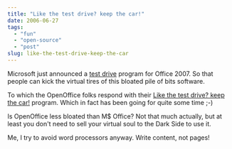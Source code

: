 ```yaml
---
title: "Like the test drive? keep the car!"
date: 2006-06-27
tags: 
  - "fun"
  - "open-source"
  - "post"
slug: like-the-test-drive-keep-the-car
---
```


Microsoft just announced a [test drive](http://www.microsoft.com/office/preview/beta/testdrive.mspx?showIntro=n) program for Office 2007. So that people can kick the virtual tires of this bloated pile of bits software.

To which the OpenOffice folks respond with their [Like the test drive? keep the car!](http://why.openoffice.org/) program. Which in fact has been going for quite some time ;-)

Is OpenOffice less bloated than M$ Office? Not that much actually, but at least you don't need to sell your virtual soul to the Dark Side to use it.

Me, I try to avoid word processors anyway. Write content, not pages!
